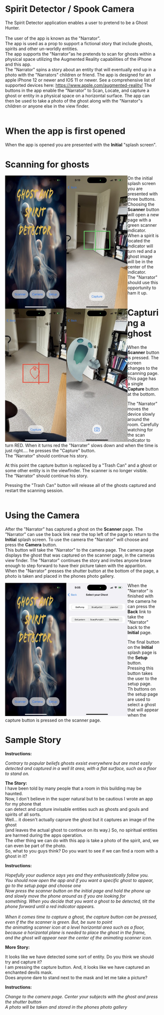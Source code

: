 # Spirit Detector / Spook Camera
The Spirit Detector application enables a user to pretend to be a Ghost Hunter.
<br><br>
The user of the app is known as the "Narrator".
<br>
The app is used as a prop to support a fictional story that include ghosts, spirits and other un-worldly entities.<br>
The app supports the "Narrator"as he pretends to scan for ghosts within a physical space utilizing the Augmented Reality capabilities of the iPhone and this app.<br>
The "Narrator" spins a story about an entity that will eventually end up in a photo with the "Narrators" children or friend.
The app is designed for an apple iPhone 12 or newer and IOS 11 or newer.
See a comprehensive list of supported devices here: https://www.apple.com/augmented-reality/ 
The buttons in the app enable the "Narrator" to Scan, Locate, and capture a ghost or entity in a physical space on a horizontal surface.
The app can then be used to take a photo of the ghost along with the "Narrator"s children or anyone else in the view finder.
<br><br>
# When the app is first opened
When the app is opened you are presented with the **Initial** "splash screen". 
# Scanning for ghosts<br>

<div>
<img src="https://github.com/bonnette/SpiritDetect/blob/main/iPhoneImage/splash.jpeg" alt="Image" style="float:left;width:200px;">
<img src="https://github.com/bonnette/SpiritDetect/blob/main/iPhoneImage/greenscan.jpeg" alt="Image" style="float:left;width:200px;">
<img src="https://github.com/bonnette/SpiritDetect/blob/main/iPhoneImage/red_scan.jpeg" alt="Image" style="float:left;width:200px;">
<img src="https://github.com/bonnette/SpiritDetect/blob/main/iPhoneImage/camerablue.jpeg" alt="Image" style="float:left;width:200px;">
</div>

On the initial splash screen you are presented with three buttons.<br>
Choosing the **Scanner** button will open a new page with a green scanner indicator.<br>
When a spirit is located the indicator will turn red and a ghost image will be in the center of the indicator.<br>
The "Narrator" should use this opportunity to ham it up. 


# Capturing a ghost

When the **Scanner** button is pressed. The screen changes to the scanning page. This page has a single **Capture** button at the bottom. <br>

The "Narrator" moves the device slowly around the room. Carefully watching for the scan indicator to turn RED.
When it turns red the "Narrater" slows down and when the time is just right.... he presses the "Capture" button.<br>
The "Narrator" should continue his story.<br> 

At this point the capture button is replaced by a "Trash Can" and a ghost or some other entity is in the viewfinder. The scanner is no longer visible.<br>
The "Narrator" should continue his story.<br> 

Pressing the "Trash Can" button will release all of the ghosts captured and restart the scanning session.<br><br>

# Using the Camera

After the "Narrator" has captured a ghost on the **Scanner** page. The "Narrator" can use the back link near the top left of the page 
to return to the **Initial** splash screen. To use the camera the "Narrator" will choose and press the **Camera** button.<br>
This button will take the "Narrator" to the camera page. The camera page displays the ghost that was captured on the scanner page, in the cameras view finder. The "Narrator" continues the story and invites anyone brave enough to step forward to have their picture taken with the apparition.<br>
When the "Narrator" presses the shutter button at the bottom of the page, a photo is taken and placed in the phones photo gallery.<br>

<div>
<img src="https://github.com/bonnette/SpiritDetect/blob/main/iPhoneImage/splash.jpeg" alt="Image" style="float:left;width:200px;">
<img src="https://github.com/bonnette/SpiritDetect/blob/main/iPhoneImage/setup.jpeg" alt="Image" style="float:left;width:200px;">
</div>

When the "Narrator" is finished with the camera he can press the **Back** link to take the "Narrator" back to the **Initial** page.<br> 

The final button on the **Initial** splash page is the **Setup** button. Pressing this button takes the user to the setup page.<br>
Th buttons on the setup page are used to select a ghost that will appear when the capture button is pressed on the scanner page.<br>

# Sample Story

**Instructions:**<br>

*Contrary to popular beliefs ghosts exsist everywhere but are most easily detected and captured in a well lit area, with a flat surface, such as a floor to stand on.*<br>

**The Story:**<br>
I have been told by many people that a room in this building may be haunted.<br>
Now, I don't believe in the super natural but to be cautious I wrote an app for my phone that<br>
can detect and capture invisable entities such as ghosts and gouls and spirits of all sorts.<br>
Well... it doesn't actually caprure the ghost but it captures an image of the ghost <br>(and leaves the actual ghost to continue on its way.)
So, no spiritual entities are harmed during the apps operation.<br>
The other thing we can do with this app is take a photo of the spirit, and, we can even be part of the photo.<br>
So, what to you guys think? Do you want to see if we can find a room with a ghost in it?

**Instructions:**<br>

*Hopefully your audience says yes and they enthusiastically follow you.*<br>
*You should now open the app and if you want a specific ghost to appear, go to the setup page and choose one*<br>
*Now press the scanner button on the initial page and hold the phone up and slowly move the phone around as if you are looking for*<br>
*something. When you decide that you want a ghost to be detected, tilt the phone forward until a red indicator appears.*<br><br>
*When it comes time to capture a ghost, the capture button can be pressed, even if the the scanner is green. But, be sure to point*<br>
*the animating scanner icon at a level horizontal area such as a floor, because a horizontal plane is needed to place the ghost in the frame,*<br>
*and the ghost will appear near the center of the animating scanner icon.*<br>

**More Story:**<br>

It looks like we have detected some sort of entity. Do you think we should try and capture it?<br>
I am pressing the capture button. And, it looks like we have captured an enchanted devils mask.<br>
Does anyone dare to stand next to the mask and let me take a picture?<br>

**Instructions:**<br>

*Change to the camera page. Center your subjects with the ghost and press the shutter button*<br>
*A photo will be taken and stored in the phones photo gallery*<br>
